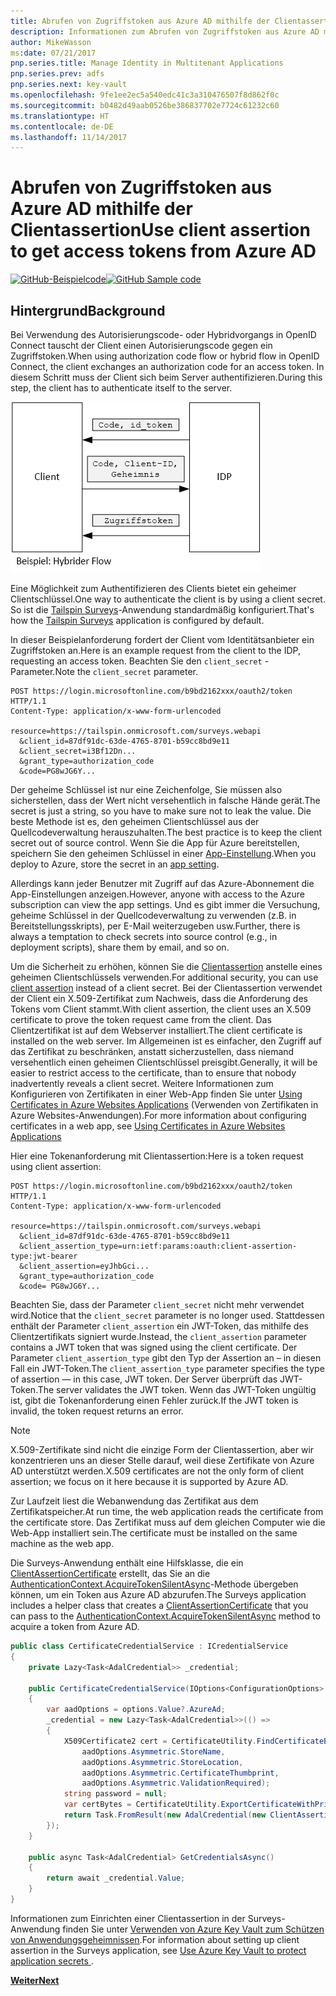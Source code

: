 ```yaml
---
title: Abrufen von Zugriffstoken aus Azure AD mithilfe der Clientassertion
description: Informationen zum Abrufen von Zugriffstoken aus Azure AD mithilfe der Clientassertion.
author: MikeWasson
ms:date: 07/21/2017
pnp.series.title: Manage Identity in Multitenant Applications
pnp.series.prev: adfs
pnp.series.next: key-vault
ms.openlocfilehash: 9fe1ee2ec5a540edc41c3a310476507f8d862f0c
ms.sourcegitcommit: b0482d49aab0526be386837702e7724c61232c60
ms.translationtype: HT
ms.contentlocale: de-DE
ms.lasthandoff: 11/14/2017
---
```

# <a name="use-client-assertion-to-get-access-tokens-from-azure-ad"></a><span data-ttu-id="fd3b0-103">Abrufen von Zugriffstoken aus Azure AD mithilfe der Clientassertion</span><span class="sxs-lookup"><span data-stu-id="fd3b0-103">Use client assertion to get access tokens from Azure AD</span></span>

<span data-ttu-id="fd3b0-104">[![GitHub](../_images/github.png)-Beispielcode][sample application]</span><span class="sxs-lookup"><span data-stu-id="fd3b0-104">[![GitHub](../_images/github.png) Sample code][sample application]</span></span>

## <a name="background"></a><span data-ttu-id="fd3b0-105">Hintergrund</span><span class="sxs-lookup"><span data-stu-id="fd3b0-105">Background</span></span>
<span data-ttu-id="fd3b0-106">Bei Verwendung des Autorisierungscode- oder Hybridvorgangs in OpenID Connect tauscht der Client einen Autorisierungscode gegen ein Zugriffstoken.</span><span class="sxs-lookup"><span data-stu-id="fd3b0-106">When using authorization code flow or hybrid flow in OpenID Connect, the client exchanges an authorization code for an access token.</span></span> <span data-ttu-id="fd3b0-107">In diesem Schritt muss der Client sich beim Server authentifizieren.</span><span class="sxs-lookup"><span data-stu-id="fd3b0-107">During this step, the client has to authenticate itself to the server.</span></span>

![Geheimer Clientschlüssel](./images/client-secret.png)

<span data-ttu-id="fd3b0-109">Eine Möglichkeit zum Authentifizieren des Clients bietet ein geheimer Clientschlüssel.</span><span class="sxs-lookup"><span data-stu-id="fd3b0-109">One way to authenticate the client is by using a client secret.</span></span> <span data-ttu-id="fd3b0-110">So ist die [Tailspin Surveys][Surveys]-Anwendung standardmäßig konfiguriert.</span><span class="sxs-lookup"><span data-stu-id="fd3b0-110">That's how the [Tailspin Surveys][Surveys] application is configured by default.</span></span>

<span data-ttu-id="fd3b0-111">In dieser Beispielanforderung fordert der Client vom Identitätsanbieter ein Zugriffstoken an.</span><span class="sxs-lookup"><span data-stu-id="fd3b0-111">Here is an example request from the client to the IDP, requesting an access token.</span></span> <span data-ttu-id="fd3b0-112">Beachten Sie den `client_secret` -Parameter.</span><span class="sxs-lookup"><span data-stu-id="fd3b0-112">Note the `client_secret` parameter.</span></span>

```
POST https://login.microsoftonline.com/b9bd2162xxx/oauth2/token HTTP/1.1
Content-Type: application/x-www-form-urlencoded

resource=https://tailspin.onmicrosoft.com/surveys.webapi
  &client_id=87df91dc-63de-4765-8701-b59cc8bd9e11
  &client_secret=i3Bf12Dn...
  &grant_type=authorization_code
  &code=PG8wJG6Y...
```

<span data-ttu-id="fd3b0-113">Der geheime Schlüssel ist nur eine Zeichenfolge, Sie müssen also sicherstellen, dass der Wert nicht versehentlich in falsche Hände gerät.</span><span class="sxs-lookup"><span data-stu-id="fd3b0-113">The secret is just a string, so you have to make sure not to leak the value.</span></span> <span data-ttu-id="fd3b0-114">Die beste Methode ist es, den geheimen Clientschlüssel aus der Quellcodeverwaltung herauszuhalten.</span><span class="sxs-lookup"><span data-stu-id="fd3b0-114">The best practice is to keep the client secret out of source control.</span></span> <span data-ttu-id="fd3b0-115">Wenn Sie die App für Azure bereitstellen, speichern Sie den geheimen Schlüssel in einer [App-Einstellung][configure-web-app].</span><span class="sxs-lookup"><span data-stu-id="fd3b0-115">When you deploy to Azure, store the secret in an [app setting][configure-web-app].</span></span>

<span data-ttu-id="fd3b0-116">Allerdings kann jeder Benutzer mit Zugriff auf das Azure-Abonnement die App-Einstellungen anzeigen.</span><span class="sxs-lookup"><span data-stu-id="fd3b0-116">However, anyone with access to the Azure subscription can view the app settings.</span></span> <span data-ttu-id="fd3b0-117">Und es gibt immer die Versuchung, geheime Schlüssel in der Quellcodeverwaltung zu verwenden (z.B. in Bereitstellungsskripts), per E-Mail weiterzugeben usw.</span><span class="sxs-lookup"><span data-stu-id="fd3b0-117">Further, there is always a temptation to check secrets into source control (e.g., in deployment scripts), share them by email, and so on.</span></span>

<span data-ttu-id="fd3b0-118">Um die Sicherheit zu erhöhen, können Sie die [Clientassertion] anstelle eines geheimen Clientschlüssels verwenden.</span><span class="sxs-lookup"><span data-stu-id="fd3b0-118">For additional security, you can use [client assertion] instead of a client secret.</span></span> <span data-ttu-id="fd3b0-119">Bei der Clientassertion verwendet der Client ein X.509-Zertifikat zum Nachweis, dass die Anforderung des Tokens vom Client stammt.</span><span class="sxs-lookup"><span data-stu-id="fd3b0-119">With client assertion, the client uses an X.509 certificate to prove the token request came from the client.</span></span> <span data-ttu-id="fd3b0-120">Das Clientzertifikat ist auf dem Webserver installiert.</span><span class="sxs-lookup"><span data-stu-id="fd3b0-120">The client certificate is installed on the web server.</span></span> <span data-ttu-id="fd3b0-121">Im Allgemeinen ist es einfacher, den Zugriff auf das Zertifikat zu beschränken, anstatt sicherzustellen, dass niemand versehentlich einen geheimen Clientschlüssel preisgibt.</span><span class="sxs-lookup"><span data-stu-id="fd3b0-121">Generally, it will be easier to restrict access to the certificate, than to ensure that nobody inadvertently reveals a client secret.</span></span> <span data-ttu-id="fd3b0-122">Weitere Informationen zum Konfigurieren von Zertifikaten in einer Web-App finden Sie unter [Using Certificates in Azure Websites Applications][using-certs-in-websites] (Verwenden von Zertifikaten in Azure Websites-Anwendungen).</span><span class="sxs-lookup"><span data-stu-id="fd3b0-122">For more information about configuring certificates in a web app, see [Using Certificates in Azure Websites Applications][using-certs-in-websites]</span></span>

<span data-ttu-id="fd3b0-123">Hier eine Tokenanforderung mit Clientassertion:</span><span class="sxs-lookup"><span data-stu-id="fd3b0-123">Here is a token request using client assertion:</span></span>

```
POST https://login.microsoftonline.com/b9bd2162xxx/oauth2/token HTTP/1.1
Content-Type: application/x-www-form-urlencoded

resource=https://tailspin.onmicrosoft.com/surveys.webapi
  &client_id=87df91dc-63de-4765-8701-b59cc8bd9e11
  &client_assertion_type=urn:ietf:params:oauth:client-assertion-type:jwt-bearer
  &client_assertion=eyJhbGci...
  &grant_type=authorization_code
  &code= PG8wJG6Y...
```

<span data-ttu-id="fd3b0-124">Beachten Sie, dass der Parameter `client_secret` nicht mehr verwendet wird.</span><span class="sxs-lookup"><span data-stu-id="fd3b0-124">Notice that the `client_secret` parameter is no longer used.</span></span> <span data-ttu-id="fd3b0-125">Stattdessen enthält der Parameter `client_assertion` ein JWT-Token, das mithilfe des Clientzertifikats signiert wurde.</span><span class="sxs-lookup"><span data-stu-id="fd3b0-125">Instead, the `client_assertion` parameter contains a JWT token that was signed using the client certificate.</span></span> <span data-ttu-id="fd3b0-126">Der Parameter `client_assertion_type` gibt den Typ der Assertion an – in diesen Fall ein JWT-Token.</span><span class="sxs-lookup"><span data-stu-id="fd3b0-126">The `client_assertion_type` parameter specifies the type of assertion &mdash; in this case, JWT token.</span></span> <span data-ttu-id="fd3b0-127">Der Server überprüft das JWT-Token.</span><span class="sxs-lookup"><span data-stu-id="fd3b0-127">The server validates the JWT token.</span></span> <span data-ttu-id="fd3b0-128">Wenn das JWT-Token ungültig ist, gibt die Tokenanforderung einen Fehler zurück.</span><span class="sxs-lookup"><span data-stu-id="fd3b0-128">If the JWT token is invalid, the token request returns an error.</span></span>

> [!NOTE]
> <span data-ttu-id="fd3b0-129">X.509-Zertifikate sind nicht die einzige Form der Clientassertion, aber wir konzentrieren uns an dieser Stelle darauf, weil diese Zertifikate von Azure AD unterstützt werden.</span><span class="sxs-lookup"><span data-stu-id="fd3b0-129">X.509 certificates are not the only form of client assertion; we focus on it here because it is supported by Azure AD.</span></span>
> 
> 

<span data-ttu-id="fd3b0-130">Zur Laufzeit liest die Webanwendung das Zertifikat aus dem Zertifikatspeicher.</span><span class="sxs-lookup"><span data-stu-id="fd3b0-130">At run time, the web application reads the certificate from the certificate store.</span></span> <span data-ttu-id="fd3b0-131">Das Zertifikat muss auf dem gleichen Computer wie die Web-App installiert sein.</span><span class="sxs-lookup"><span data-stu-id="fd3b0-131">The certificate must be installed on the same machine as the web app.</span></span>

<span data-ttu-id="fd3b0-132">Die Surveys-Anwendung enthält eine Hilfsklasse, die ein [ClientAssertionCertificate](/dotnet/api/microsoft.identitymodel.clients.activedirectory.clientassertioncertificate) erstellt, das Sie an die [AuthenticationContext.AcquireTokenSilentAsync](/dotnet/api/microsoft.identitymodel.clients.activedirectory.authenticationcontext.acquiretokensilentasync)-Methode übergeben können, um ein Token aus Azure AD abzurufen.</span><span class="sxs-lookup"><span data-stu-id="fd3b0-132">The Surveys application includes a helper class that creates a [ClientAssertionCertificate](/dotnet/api/microsoft.identitymodel.clients.activedirectory.clientassertioncertificate) that you can pass to the [AuthenticationContext.AcquireTokenSilentAsync](/dotnet/api/microsoft.identitymodel.clients.activedirectory.authenticationcontext.acquiretokensilentasync) method to acquire a token from Azure AD.</span></span>

```csharp
public class CertificateCredentialService : ICredentialService
{
    private Lazy<Task<AdalCredential>> _credential;

    public CertificateCredentialService(IOptions<ConfigurationOptions> options)
    {
        var aadOptions = options.Value?.AzureAd;
        _credential = new Lazy<Task<AdalCredential>>(() =>
        {
            X509Certificate2 cert = CertificateUtility.FindCertificateByThumbprint(
                aadOptions.Asymmetric.StoreName,
                aadOptions.Asymmetric.StoreLocation,
                aadOptions.Asymmetric.CertificateThumbprint,
                aadOptions.Asymmetric.ValidationRequired);
            string password = null;
            var certBytes = CertificateUtility.ExportCertificateWithPrivateKey(cert, out password);
            return Task.FromResult(new AdalCredential(new ClientAssertionCertificate(aadOptions.ClientId, new X509Certificate2(certBytes, password))));
        });
    }

    public async Task<AdalCredential> GetCredentialsAsync()
    {
        return await _credential.Value;
    }
}
```

<span data-ttu-id="fd3b0-133">Informationen zum Einrichten einer Clientassertion in der Surveys-Anwendung finden Sie unter [Verwenden von Azure Key Vault zum Schützen von Anwendungsgeheimnissen][key vault].</span><span class="sxs-lookup"><span data-stu-id="fd3b0-133">For information about setting up client assertion in the Surveys application, see [Use Azure Key Vault to protect application secrets ][key vault].</span></span>

<span data-ttu-id="fd3b0-134">[**Weiter**][key vault]</span><span class="sxs-lookup"><span data-stu-id="fd3b0-134">[**Next**][key vault]</span></span>

<!-- Links -->
[configure-web-app]: /azure/app-service-web/web-sites-configure/
[azure-management-portal]: https://portal.azure.com
[Clientassertion]: https://tools.ietf.org/html/rfc7521
[client assertion]: https://tools.ietf.org/html/rfc7521
[key vault]: key-vault.md
[Setup-KeyVault]: https://github.com/mspnp/multitenant-saas-guidance/blob/master/scripts/Setup-KeyVault.ps1
[Surveys]: tailspin.md
[using-certs-in-websites]: https://azure.microsoft.com/blog/using-certificates-in-azure-websites-applications/

[sample application]: https://github.com/mspnp/multitenant-saas-guidance
